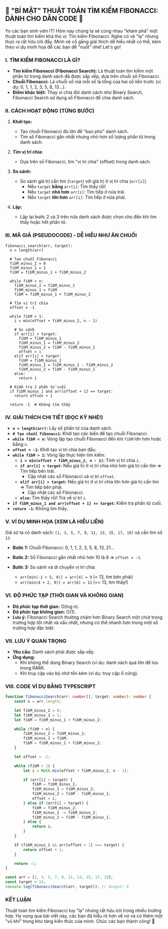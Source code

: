 ## **🚀 "BÍ MẬT" THUẬT TOÁN TÌM KIẾM FIBONACCI: DÀNH CHO DÂN CODE 🚀**

Yo các bạn sinh viên IT! Hôm nay chúng ta sẽ cùng nhau "khám phá" một thuật toán tìm kiếm khá thú vị: Tìm kiếm
Fibonacci. Nghe có vẻ "lạ" nhưng thực ra rất hữu ích đấy. Mình sẽ cố gắng giải thích dễ hiểu nhất có thể, kèm theo ví dụ
minh họa để các bạn dễ "nuốt" nhé! Let's go!

### **I. TÌM KIẾM FIBONACCI LÀ GÌ?**

* **Tìm kiếm Fibonacci (Fibonacci Search):** Là thuật toán tìm kiếm một phần tử trong danh sách đã được sắp xếp, dựa
  trên chuỗi số Fibonacci.
* **Chuỗi Fibonacci:** Là chuỗi số mà mỗi số là tổng của hai số liền trước (ví dụ: 0, 1, 1, 2, 3, 5, 8, 13...).
* **Điểm khác biệt:** Thay vì chia đôi danh sách như Binary Search, Fibonacci Search sử dụng số Fibonacci để chia danh
  sách.

### **II. CÁCH HOẠT ĐỘNG (TỪNG BƯỚC)**

1. **Khởi tạo:**
    * Tạo chuỗi Fibonacci đủ lớn để "bao phủ" danh sách.
    * Tìm số Fibonacci gần nhất nhưng nhỏ hơn số lượng phần tử trong danh sách.

2. **Tìm vị trí chia:**
    * Dựa trên số Fibonacci, tìm "vị trí chia" (offset) trong danh sách.

3. **So sánh:**
    * So sánh giá trị cần tìm (`target`) với giá trị ở vị trí chia (`arr[i]`).
        * Nếu `target` **bằng** `arr[i]`: Tìm thấy rồi!
        * Nếu `target` **nhỏ hơn** `arr[i]`: Tìm tiếp ở nửa trái.
        * Nếu `target` **lớn hơn** `arr[i]`: Tìm tiếp ở nửa phải.

4. **Lặp:**
    * Lặp lại bước 2 và 3 trên nửa danh sách được chọn cho đến khi tìm thấy hoặc hết phần tử.

### **III. MÃ GIẢ (PSEUDOCODE) - DỄ HIỂU NHƯ ĂN CHUỐI**

```
fibonacci_search(arr, target):
  n = length(arr)

  # Tạo chuỗi Fibonacci
  fibM_minus_2 = 0
  fibM_minus_1 = 1
  fibM = fibM_minus_1 + fibM_minus_2

  while fibM < n:
    fibM_minus_2 = fibM_minus_1
    fibM_minus_1 = fibM
    fibM = fibM_minus_1 + fibM_minus_2

  # Tìm vị trí chia
  offset = -1

  while fibM > 1:
    i = min(offset + fibM_minus_2, n - 1)

    # So sánh
    if arr[i] < target:
      fibM = fibM_minus_1
      fibM_minus_1 = fibM_minus_2
      fibM_minus_2 = fibM - fibM_minus_1
      offset = i
    elif arr[i] > target:
      fibM = fibM_minus_2
      fibM_minus_1 = fibM_minus_1 - fibM_minus_2
      fibM_minus_2 = fibM - fibM_minus_1
    else:
      return i

  # Kiểm tra 2 phần tử cuối
  if fibM_minus_1 and arr[offset + 1] == target:
    return offset + 1

  return -1  # Không tìm thấy
```

### **IV. GIẢI THÍCH CHI TIẾT (ĐỌC KỸ NHÉ!)**

* **`n = length(arr)`:** Lấy số phần tử của danh sách.
* **`# Tạo chuỗi Fibonacci`:** Khởi tạo các biến để tạo chuỗi Fibonacci.
* **`while fibM < n`:** Vòng lặp tạo chuỗi Fibonacci đến khi `fibM` lớn hơn hoặc bằng `n`.
* **`offset = -1`:** Khởi tạo vị trí chia ban đầu.
* **`while fibM > 1`:** Vòng lặp thực hiện tìm kiếm.
    * **`i = min(offset + fibM_minus_2, n - 1)`:** Tính vị trí chia `i`.
    * **`if arr[i] < target`:** Nếu giá trị ở vị trí chia nhỏ hơn giá trị cần tìm => Tìm tiếp bên trái.
        * Cập nhật các số Fibonacci và vị trí `offset`.
    * **`elif arr[i] > target`:** Nếu giá trị ở vị trí chia lớn hơn giá trị cần tìm => Tìm tiếp bên phải.
        * Cập nhật các số Fibonacci.
    * **`else`:** Tìm thấy rồi! Trả về vị trí `i`.
* **`if fibM_minus_1 and arr[offset + 1] == target`:** Kiểm tra phần tử cuối.
* **`return -1`:** Không tìm thấy.

### **V. VÍ DỤ MINH HỌA (XEM LÀ HIỂU LIỀN)**

Giả sử ta có danh sách: `[1, 3, 5, 7, 9, 11, 13, 15, 17, 19]` và cần tìm số `13`.

* **Bước 1:** Chuỗi Fibonacci: 0, 1, 1, 2, 3, 5, 8, 13, 21...
* **Bước 2:** Số Fibonacci gần nhất nhỏ hơn 10 là 8 => `offset = -1`.
* **Bước 3:** So sánh và di chuyển vị trí chia:

    * `arr[min(-1 + 5, 9)] = arr[4] = 9` (< 13, tìm bên phải)
    * `arr[min(4 + 2, 9)] = arr[6] = 13` (== 13, tìm thấy!)

### **VI. ĐỘ PHỨC TẠP (THỜI GIAN VÀ KHÔNG GIAN)**

* **Độ phức tạp thời gian:** O(log n).
* **Độ phức tạp không gian:** O(1).
* **Lưu ý:** Fibonacci Search thường chậm hơn Binary Search một chút trong trường hợp tốt nhất và xấu nhất, nhưng có thể
  nhanh hơn trong một số trường hợp đặc biệt.

### **VII. LƯU Ý QUAN TRỌNG**

* **Yêu cầu:** Danh sách phải được sắp xếp.
* **Ứng dụng:**
    * Khi không thể dùng Binary Search (ví dụ: danh sách quá lớn để lưu trong RAM).
    * Khi truy cập vào bộ nhớ tốn kém (ví dụ: truy cập ổ cứng).

### **VIII. CODE VÍ DỤ BẰNG TYPESCRIPT**

```typescript
function fibonacciSearch(arr: number[], target: number): number {
    const n = arr.length;

    let fibM_minus_2 = 0;
    let fibM_minus_1 = 1;
    let fibM = fibM_minus_1 + fibM_minus_2;

    while (fibM < n) {
        fibM_minus_2 = fibM_minus_1;
        fibM_minus_1 = fibM;
        fibM = fibM_minus_1 + fibM_minus_2;
    }

    let offset = -1;

    while (fibM > 1) {
        let i = Math.min(offset + fibM_minus_2, n - 1);

        if (arr[i] < target) {
            fibM = fibM_minus_1;
            fibM_minus_1 = fibM_minus_2;
            fibM_minus_2 = fibM - fibM_minus_1;
            offset = i;
        } else if (arr[i] > target) {
            fibM = fibM_minus_2;
            fibM_minus_1 -= fibM_minus_2;
            fibM_minus_2 = fibM - fibM_minus_1;
        } else {
            return i;
        }
    }

    if (fibM_minus_1 && arr[offset + 1] === target) {
        return offset + 1;
    }

    return -1;
}

const arr = [1, 3, 5, 7, 9, 11, 13, 15, 17, 19];
const target = 13;
console.log(fibonacciSearch(arr, target)); // Output: 6
```

### **KẾT LUẬN**

Thuật toán tìm kiếm Fibonacci tuy "lạ" nhưng rất hữu ích trong nhiều trường hợp. Hy vọng qua bài viết này, các bạn đã
hiểu rõ hơn về nó và có thêm một "vũ khí" trong kho tàng kiến thức của mình. Chúc các bạn thành công! 💪
